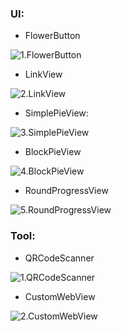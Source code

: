 
### UI:

- FlowerButton

![1.FlowerButton](https://github.com/noel77543/Images-Gifs/blob/master/FlowerButton.gif)


- LinkView

![2.LinkView](https://github.com/noel77543/Images-Gifs/blob/master/LinkView.gif)


- SimplePieView:

![3.SimplePieView](https://github.com/noel77543/Images-Gifs/blob/master/SimplePieView.gif)


- BlockPieView

![4.BlockPieView](https://github.com/noel77543/Images-Gifs/blob/master/BlockPieView.gif)


- RoundProgressView

![5.RoundProgressView](https://github.com/noel77543/Images-Gifs/blob/master/RoundProgressView.gif)


### Tool:

- QRCodeScanner

![1.QRCodeScanner](https://github.com/noel77543/Images-Gifs/blob/master/QRCodeScanner.gif)


- CustomWebView

![2.CustomWebView](https://github.com/noel77543/Images-Gifs/blob/master/CustomWebView.gif)
